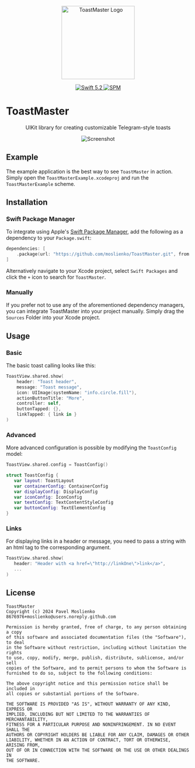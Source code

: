<p align="center">
   <img width="200" src="https://raw.githubusercontent.com/SvenTiigi/SwiftKit/gh-pages/readMeAssets/SwiftKitLogo.png" alt="ToastMaster Logo">
</p>

<p align="center">
   <a href="https://developer.apple.com/swift/">
      <img src="https://img.shields.io/badge/Swift-5.2-orange.svg?style=flat" alt="Swift 5.2">
   </a>
   <a href="https://github.com/apple/swift-package-manager">
      <img src="https://img.shields.io/badge/Swift%20Package%20Manager-compatible-brightgreen.svg" alt="SPM">
   </a>
</p>

# ToastMaster

<p align="center">
UIKit library for creating customizable Telegram-style toasts
</p>

<p align="center">
   <img src="https://i.imgur.com/kGPuzOv.png" alt="Screenshot">
</p>

## Example

The example application is the best way to see `ToastMaster` in action. Simply open the `ToastMasterExample.xcodeproj` and run the `ToastMasterExample` scheme.

## Installation

### Swift Package Manager

To integrate using Apple's [Swift Package Manager](https://swift.org/package-manager/), add the following as a dependency to your `Package.swift`:

```swift
dependencies: [
    .package(url: "https://github.com/moslienko/ToastMaster.git", from: "1.0.0")
]
```

Alternatively navigate to your Xcode project, select `Swift Packages` and click the `+` icon to search for `ToastMaster`.

### Manually

If you prefer not to use any of the aforementioned dependency managers, you can integrate ToastMaster into your project manually. Simply drag the `Sources` Folder into your Xcode project.

## Usage

### Basic

The basic toast calling looks like this:

```swift
ToastView.shared.show(
    header: "Toast header",
    message: "Toast message",
    icon: UIImage(systemName: "info.circle.fill"),
    actionButtonTitle: "More",
    controller: self,
    buttonTapped: {},
    linkTapped: { link in }
)
```

### Advanced

More advanced configuration is possible by modifying the `ToastConfig` model:

 ```swift
ToastView.shared.config = ToastConfig()
```

 ```swift
struct ToastConfig {
    var layout: ToastLayout
    var containerConfig: ContainerConfig
    var displayConfig: DisplayConfig
    var iconConfig: IconConfig
    var textConfig: TextContentStyleConfig
    var buttonConfig: TextElementConfig
}
```

### Links

For displaying links in a header or message, you need to pass a string with an html tag to the corresponding argument.

 ```swift
ToastView.shared.show(
	header: "Header with <a href=\"http://linkOne\">link</a>",
	...
)
```


## License

```
ToastMaster
Copyright (c) 2024 Pavel Moslienko 8676976+moslienko@users.noreply.github.com

Permission is hereby granted, free of charge, to any person obtaining a copy
of this software and associated documentation files (the "Software"), to deal
in the Software without restriction, including without limitation the rights
to use, copy, modify, merge, publish, distribute, sublicense, and/or sell
copies of the Software, and to permit persons to whom the Software is
furnished to do so, subject to the following conditions:

The above copyright notice and this permission notice shall be included in
all copies or substantial portions of the Software.

THE SOFTWARE IS PROVIDED "AS IS", WITHOUT WARRANTY OF ANY KIND, EXPRESS OR
IMPLIED, INCLUDING BUT NOT LIMITED TO THE WARRANTIES OF MERCHANTABILITY,
FITNESS FOR A PARTICULAR PURPOSE AND NONINFRINGEMENT. IN NO EVENT SHALL THE
AUTHORS OR COPYRIGHT HOLDERS BE LIABLE FOR ANY CLAIM, DAMAGES OR OTHER
LIABILITY, WHETHER IN AN ACTION OF CONTRACT, TORT OR OTHERWISE, ARISING FROM,
OUT OF OR IN CONNECTION WITH THE SOFTWARE OR THE USE OR OTHER DEALINGS IN
THE SOFTWARE.
```
